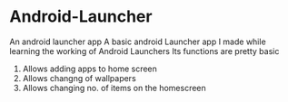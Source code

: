 # Android-Launcher
An android launcher app
A basic android Launcher app I made while learning the working of Android Launchers
Its functions are pretty basic
1. Allows adding apps to home screen
2. Allows changng of wallpapers
3. Allows changing no. of items on the homescreen
